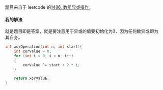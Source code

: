 题目来自于 leetcode 的[1486. 数组异或操作](https://leetcode-cn.com/problems/xor-operation-in-an-array/)。



#### 我的解法

就是题目即是答案，就是要注意用于异或的值要初始化为0，因为任何数异或即为其自身。

```c
int xorOperation(int n, int start){
    int xorValue = 0;
    for (int i = 0; i < n; i++)
    {
        xorValue ^= start + 2 * i;
    }

    return xorValue;
}
```


